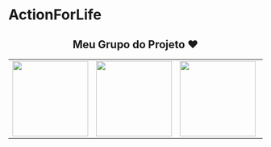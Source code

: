 # ActionForLife
<h2 align="center">Meu Grupo do Projeto ❤</h2>

<table align="center">
  <tbody>
  <tr>
    <td>
            <img src= "https://avatars.githubusercontent.com/u/86607053?v=4"width="150px">
           </td>
              <td>
                <img src= "https://avatars.githubusercontent.com/u/88197360?v=4"width="150px">
              </td>
    <td>
       <img src= "https://avatars.githubusercontent.com/u/47605743?v=4"width="150px">
    </td>
    <td>
      <img src= "https://avatars.githubusercontent.com/u/53629670?v=4"width="150px">
    </td>
            </tr>
            </tbody>
    </table>
